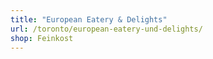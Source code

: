 ```yaml
---
title: "European Eatery & Delights"
url: /toronto/european-eatery-und-delights/
shop: Feinkost
---
```

